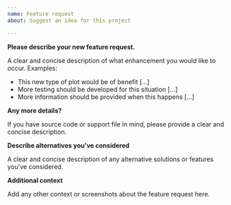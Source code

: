 ```yaml
---
name: Feature request
about: Suggest an idea for this project

---
```


**Please describe your new feature request.**

A clear and concise description of what enhancement you would like to occur. Examples:
* This new type of plot would be of benefit [...]
* More testing should be developed for this situation [...]
* More information should be provided when this happens [...]

**Any more details?**

If you have source code or support file in mind, please provide a clear and concise description.

**Describe alternatives you've considered**

A clear and concise description of any alternative solutions or features you've considered.

**Additional context**

Add any other context or screenshots about the feature request here.
